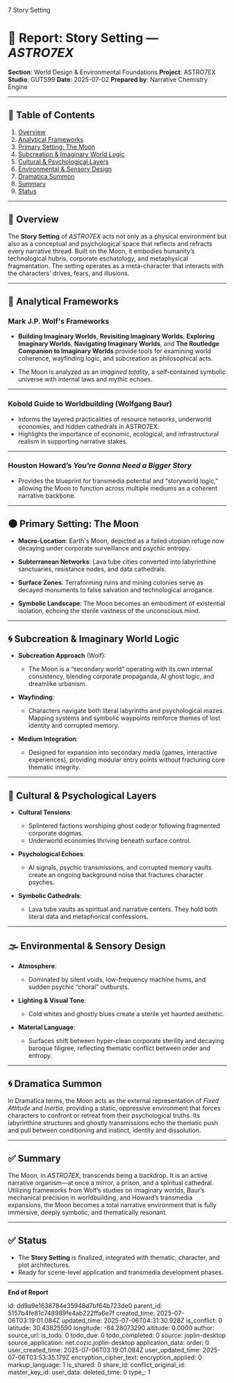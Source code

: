 7 Story Setting

# 📘 Report: Story Setting — *ASTRO7EX*

**Section**: World Design & Environmental Foundations
**Project**: ASTRO7EX
**Studio**: GUTS99
**Date**: 2025-07-02
**Prepared by**: Narrative Chemistry Engine

---

## 📓 Table of Contents

1. [Overview](#overview)
2. [Analytical Frameworks](#analytical-frameworks)
3. [Primary Setting: The Moon](#primary-setting-the-moon)
4. [Subcreation & Imaginary World Logic](#subcreation--imaginary-world-logic)
5. [Cultural & Psychological Layers](#cultural--psychological-layers)
6. [Environmental & Sensory Design](#environmental--sensory-design)
7. [Dramatica Summon](#dramatica-summon)
8. [Summary](#summary)
9. [Status](#status)

---

## 🧭 Overview

The **Story Setting** of *ASTRO7EX* acts not only as a physical environment but also as a conceptual and psychological space that reflects and refracts every narrative thread. Built on the Moon, it embodies humanity’s technological hubris, corporate eschatology, and metaphysical fragmentation. The setting operates as a meta-character that interacts with the characters’ drives, fears, and illusions.

---

## 🔬 Analytical Frameworks

### **Mark J.P. Wolf's Frameworks**

* **Building Imaginary Worlds**, **Revisiting Imaginary Worlds**, **Exploring Imaginary Worlds**, **Navigating Imaginary Worlds**, and **The Routledge Companion to Imaginary Worlds** provide tools for examining world coherence, wayfinding logic, and subcreation as philosophical acts.

* The Moon is analyzed as an *imagined totality*, a self-contained symbolic universe with internal laws and mythic echoes.

---

### **Kobold Guide to Worldbuilding (Wolfgang Baur)**

* Informs the layered practicalities of resource networks, underworld economies, and hidden cathedrals in ASTRO7EX.
* Highlights the importance of economic, ecological, and infrastructural realism in supporting narrative stakes.

---

### **Houston Howard’s *You're Gonna Need a Bigger Story***

* Provides the blueprint for transmedia potential and “storyworld logic,” allowing the Moon to function across multiple mediums as a coherent narrative backbone.

---

## 🌑 Primary Setting: The Moon

* **Macro-Location**: Earth's Moon, depicted as a failed utopian refuge now decaying under corporate surveillance and psychic entropy.

* **Subterranean Networks**: Lava tube cities converted into labyrinthine sanctuaries, resistance nodes, and data cathedrals.

* **Surface Zones**: Terraforming ruins and mining colonies serve as decayed monuments to false salvation and technological arrogance.

* **Symbolic Landscape**: The Moon becomes an embodiment of existential isolation, echoing the sterile vastness of the unconscious mind.

---

## 🌀 Subcreation & Imaginary World Logic

* **Subcreation Approach** (Wolf):

  * The Moon is a “secondary world” operating with its own internal consistency, blending corporate propaganda, AI ghost logic, and dreamlike urbanism.

* **Wayfinding**:

  * Characters navigate both literal labyrinths and psychological mazes. Mapping systems and symbolic waypoints reinforce themes of lost identity and corrupted memory.

* **Medium Integration**:

  * Designed for expansion into secondary media (games, interactive experiences), providing modular entry points without fracturing core thematic integrity.

---

## 🧠 Cultural & Psychological Layers

* **Cultural Tensions**:

  * Splintered factions worshiping ghost code or following fragmented corporate dogmas.
  * Underworld economies thriving beneath surface control.

* **Psychological Echoes**:

  * AI signals, psychic transmissions, and corrupted memory vaults create an ongoing background noise that fractures character psyches.

* **Symbolic Cathedrals**:

  * Lava tube vaults as spiritual and narrative centers. They hold both literal data and metaphorical confessions.

---

## 🌫️ Environmental & Sensory Design

* **Atmosphere**:

  * Dominated by silent voids, low-frequency machine hums, and sudden psychic “choral” outbursts.

* **Lighting & Visual Tone**:

  * Cold whites and ghostly blues create a sterile yet haunted aesthetic.

* **Material Language**:

  * Surfaces shift between hyper-clean corporate sterility and decaying baroque filigree, reflecting thematic conflict between order and entropy.

---

## 🌀 Dramatica Summon

In Dramatica terms, the Moon acts as the external representation of *Fixed Attitude* and *Inertia*, providing a static, oppressive environment that forces characters to confront or retreat from their psychological truths. Its labyrinthine structures and ghostly transmissions echo the thematic push and pull between conditioning and instinct, identity and dissolution.

---

## ✅ Summary

The Moon, in *ASTRO7EX*, transcends being a backdrop. It is an active narrative organism—at once a mirror, a prison, and a spiritual cathedral. Utilizing frameworks from Wolf’s studies on imaginary worlds, Baur’s mechanical precision in worldbuilding, and Howard’s transmedia expansions, the Moon becomes a total narrative environment that is fully immersive, deeply symbolic, and thematically resonant.

---

## ✅ Status

* The **Story Setting** is finalized, integrated with thematic, character, and plot architectures.
* Ready for scene-level application and transmedia development phases.

---

**End of Report**


id: dd9a9e1638784e35948d7bf64b723de0
parent_id: 5157b4fe81c748989fe4ab222ffa6e7f
created_time: 2025-07-06T03:19:01.084Z
updated_time: 2025-07-06T04:31:30.928Z
is_conflict: 0
latitude: 30.43825590
longitude: -84.28073290
altitude: 0.0000
author: 
source_url: 
is_todo: 0
todo_due: 0
todo_completed: 0
source: joplin-desktop
source_application: net.cozic.joplin-desktop
application_data: 
order: 0
user_created_time: 2025-07-06T03:19:01.084Z
user_updated_time: 2025-07-06T03:53:35.179Z
encryption_cipher_text: 
encryption_applied: 0
markup_language: 1
is_shared: 0
share_id: 
conflict_original_id: 
master_key_id: 
user_data: 
deleted_time: 0
type_: 1